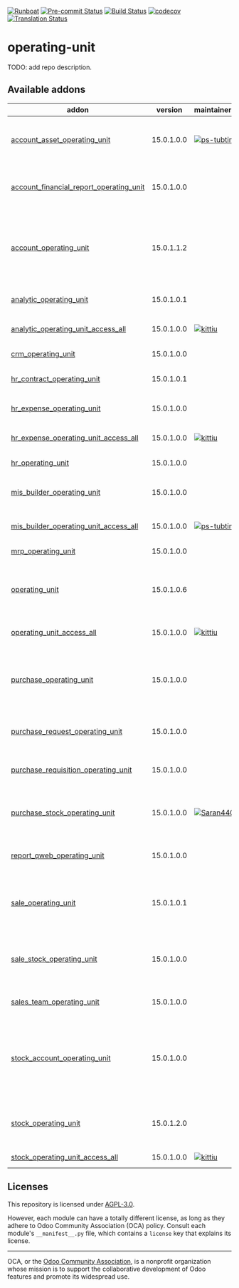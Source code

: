 
[![Runboat](https://img.shields.io/badge/runboat-Try%20me-875A7B.png)](https://runboat.odoo-community.org/builds?repo=OCA/operating-unit&target_branch=15.0)
[![Pre-commit Status](https://github.com/OCA/operating-unit/actions/workflows/pre-commit.yml/badge.svg?branch=15.0)](https://github.com/OCA/operating-unit/actions/workflows/pre-commit.yml?query=branch%3A15.0)
[![Build Status](https://github.com/OCA/operating-unit/actions/workflows/test.yml/badge.svg?branch=15.0)](https://github.com/OCA/operating-unit/actions/workflows/test.yml?query=branch%3A15.0)
[![codecov](https://codecov.io/gh/OCA/operating-unit/branch/15.0/graph/badge.svg)](https://codecov.io/gh/OCA/operating-unit)
[![Translation Status](https://translation.odoo-community.org/widgets/operating-unit-15-0/-/svg-badge.svg)](https://translation.odoo-community.org/engage/operating-unit-15-0/?utm_source=widget)

<!-- /!\ do not modify above this line -->

# operating-unit

TODO: add repo description.

<!-- /!\ do not modify below this line -->

<!-- prettier-ignore-start -->

[//]: # (addons)

Available addons
----------------
addon | version | maintainers | summary
--- | --- | --- | ---
[account_asset_operating_unit](account_asset_operating_unit/) | 15.0.1.0.0 | [![ps-tubtim](https://github.com/ps-tubtim.png?size=30px)](https://github.com/ps-tubtim) | This module adds operating unit information to assets.
[account_financial_report_operating_unit](account_financial_report_operating_unit/) | 15.0.1.0.0 |  | Introduces Operating Unit (OU) in financial reports
[account_operating_unit](account_operating_unit/) | 15.0.1.1.2 |  | Introduces Operating Unit (OU) in invoices and Accounting Entries with clearing account
[analytic_operating_unit](analytic_operating_unit/) | 15.0.1.0.1 |  | Analytic Operating Unit
[analytic_operating_unit_access_all](analytic_operating_unit_access_all/) | 15.0.1.0.0 | [![kittiu](https://github.com/kittiu.png?size=30px)](https://github.com/kittiu) | Access all OUs' Analytics
[crm_operating_unit](crm_operating_unit/) | 15.0.1.0.0 |  | Operating Unit in CRM
[hr_contract_operating_unit](hr_contract_operating_unit/) | 15.0.1.0.1 |  | HR Contract Operating Unit
[hr_expense_operating_unit](hr_expense_operating_unit/) | 15.0.1.0.0 |  | HR Expense Operating Unit
[hr_expense_operating_unit_access_all](hr_expense_operating_unit_access_all/) | 15.0.1.0.0 | [![kittiu](https://github.com/kittiu.png?size=30px)](https://github.com/kittiu) | Access all OUs' Expenses
[hr_operating_unit](hr_operating_unit/) | 15.0.1.0.0 |  | HR Operating Unit
[mis_builder_operating_unit](mis_builder_operating_unit/) | 15.0.1.0.0 |  | MIS Builder with Operating Unit
[mis_builder_operating_unit_access_all](mis_builder_operating_unit_access_all/) | 15.0.1.0.0 | [![ps-tubtim](https://github.com/ps-tubtim.png?size=30px)](https://github.com/ps-tubtim) | Access all OUs' MIS Builder
[mrp_operating_unit](mrp_operating_unit/) | 15.0.1.0.0 |  | Operating Unit in MRP
[operating_unit](operating_unit/) | 15.0.1.0.6 |  | An operating unit (OU) is an organizational entity part of a company
[operating_unit_access_all](operating_unit_access_all/) | 15.0.1.0.0 | [![kittiu](https://github.com/kittiu.png?size=30px)](https://github.com/kittiu) | Access all Operating Units
[purchase_operating_unit](purchase_operating_unit/) | 15.0.1.0.0 |  | Adds the concecpt of operating unit (OU) in purchase order management
[purchase_request_operating_unit](purchase_request_operating_unit/) | 15.0.1.0.0 |  | Operating Unit in Purchase Requests
[purchase_requisition_operating_unit](purchase_requisition_operating_unit/) | 15.0.1.0.0 |  | Operating Unit in Purchase Requisitions
[purchase_stock_operating_unit](purchase_stock_operating_unit/) | 15.0.1.0.0 | [![Saran440](https://github.com/Saran440.png?size=30px)](https://github.com/Saran440) | Copies the operating unit of purchase picking to the stock picking
[report_qweb_operating_unit](report_qweb_operating_unit/) | 15.0.1.0.0 |  | Qweb Report With Operating Unit
[sale_operating_unit](sale_operating_unit/) | 15.0.1.0.1 |  | An operating unit (OU) is an organizational entity part of a company
[sale_stock_operating_unit](sale_stock_operating_unit/) | 15.0.1.0.0 |  | An operating unit (OU) is an organizational entity part of a company
[sales_team_operating_unit](sales_team_operating_unit/) | 15.0.1.0.0 |  | Sales Team Operating Unit
[stock_account_operating_unit](stock_account_operating_unit/) | 15.0.1.0.0 |  | Create journal entries in moves between internal locations with different operating units.
[stock_operating_unit](stock_operating_unit/) | 15.0.1.2.0 |  | Adds the concept of operating unit (OU) in stock management
[stock_operating_unit_access_all](stock_operating_unit_access_all/) | 15.0.1.0.0 | [![kittiu](https://github.com/kittiu.png?size=30px)](https://github.com/kittiu) | Access all OUs' Stock

[//]: # (end addons)

<!-- prettier-ignore-end -->

## Licenses

This repository is licensed under [AGPL-3.0](LICENSE).

However, each module can have a totally different license, as long as they adhere to Odoo Community Association (OCA)
policy. Consult each module's `__manifest__.py` file, which contains a `license` key
that explains its license.

----
OCA, or the [Odoo Community Association](http://odoo-community.org/), is a nonprofit
organization whose mission is to support the collaborative development of Odoo features
and promote its widespread use.
